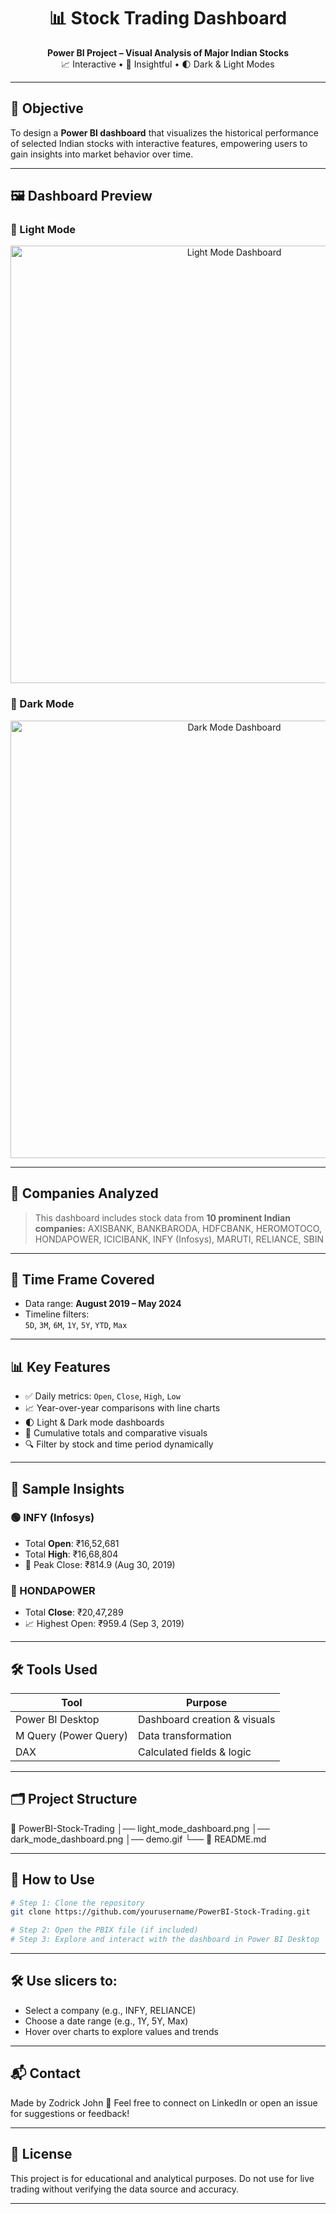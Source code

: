 <h1 align="center">📊 Stock Trading Dashboard</h1>
<p align="center">
  <b>Power BI Project – Visual Analysis of Major Indian Stocks</b><br>
  📈 Interactive • 🧠 Insightful • 🌓 Dark & Light Modes
</p>

---

## 🧠 Objective

To design a **Power BI dashboard** that visualizes the historical performance of selected Indian stocks with interactive features, empowering users to gain insights into market behavior over time.

---

## 🖼️ Dashboard Preview

### 🔹 Light Mode  
<p align="center">
  <img src="stock_dashboard_white.png" alt="Light Mode Dashboard" width="700"/>
</p>

### 🔸 Dark Mode  
<p align="center">
  <img src="stock_dashboard_black.png" alt="Dark Mode Dashboard" width="700"/>
</p>

---

## 🏢 Companies Analyzed

> This dashboard includes stock data from **10 prominent Indian companies:**
AXISBANK, BANKBARODA, HDFCBANK, HEROMOTOCO, HONDAPOWER,
ICICIBANK, INFY (Infosys), MARUTI, RELIANCE, SBIN

---

## 📅 Time Frame Covered

- Data range: **August 2019 – May 2024**
- Timeline filters:  
  `5D`, `3M`, `6M`, `1Y`, `5Y`, `YTD`, `Max`

---

## 📊 Key Features

- ✅ Daily metrics: `Open`, `Close`, `High`, `Low`
- 📈 Year-over-year comparisons with line charts
- 🌓 Light & Dark mode dashboards
- 📌 Cumulative totals and comparative visuals
- 🔍 Filter by stock and time period dynamically

---

## 📌 Sample Insights

### 🟢 INFY (Infosys)
- Total **Open**: ₹16,52,681  
- Total **High**: ₹16,68,804  
- 📌 Peak Close: ₹814.9 (Aug 30, 2019)

### 🔵 HONDAPOWER
- Total **Close**: ₹20,47,289  
- 📈 Highest Open: ₹959.4 (Sep 3, 2019)

---

## 🛠️ Tools Used

| Tool             | Purpose                      |
|------------------|-------------------------------|
| Power BI Desktop | Dashboard creation & visuals |
| M Query (Power Query) | Data transformation      |
| DAX              | Calculated fields & logic     |

---

## 🗂️ Project Structure

📁 PowerBI-Stock-Trading
│── light_mode_dashboard.png
│── dark_mode_dashboard.png
│── demo.gif
└── 📄 README.md

---

## 🚀 How to Use

```bash
# Step 1: Clone the repository
git clone https://github.com/yourusername/PowerBI-Stock-Trading.git

# Step 2: Open the PBIX file (if included)
# Step 3: Explore and interact with the dashboard in Power BI Desktop
```

---

## 🛠️ Use slicers to:

- Select a company (e.g., INFY, RELIANCE)
- Choose a date range (e.g., 1Y, 5Y, Max)
- Hover over charts to explore values and trends

---

## 📬 Contact

Made by Zodrick John
💌 Feel free to connect on LinkedIn or open an issue for suggestions or feedback!

---

## 📘 License

This project is for educational and analytical purposes.
Do not use for live trading without verifying the data source and accuracy.

---
